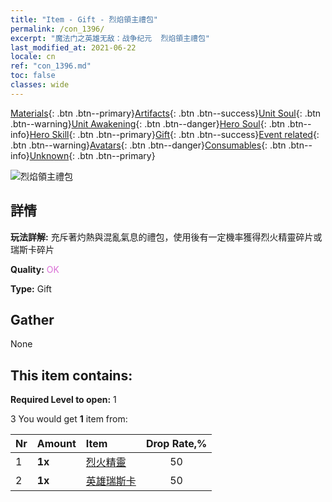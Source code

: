 ```yaml
---
title: "Item - Gift - 烈焰領主禮包"
permalink: /con_1396/
excerpt: "魔法门之英雄无敌：战争纪元  烈焰領主禮包"
last_modified_at: 2021-06-22
locale: cn
ref: "con_1396.md"
toc: false
classes: wide
---
```

 [Materials](/ItemsCN/){: .btn .btn--primary}[Artifacts](/ItemsCN/Artifacts/){: .btn .btn--success}[Unit Soul](/ItemsCN/UnitSoul/){: .btn .btn--warning}[Unit Awakening](/ItemsCN/UnitAwakening/){: .btn .btn--danger}[Hero Soul](/ItemsCN/HeroSoul/){: .btn .btn--info}[Hero Skill](/ItemsCN/HeroSkill/){: .btn .btn--primary}[Gift](/ItemsCN/Gift/){: .btn .btn--success}[Event related](/ItemsCN/Events/){: .btn .btn--warning}[Avatars](/ItemsCN/Avatars/){: .btn .btn--danger}[Consumables](/ItemsCN/Consumables/){: .btn .btn--info}[Unknown](/ItemsCN/Unknown/){: .btn .btn--primary}

 ![烈焰領主禮包](/images/t/i_907010.png)

## 詳情
 **玩法詳解:** 充斥著灼熱與混亂氣息的禮包，使用後有一定機率獲得烈火精靈碎片或瑞斯卡碎片

 **Quality:** <span style="color: #DA70D6">OK</span>

 **Type:** Gift

## Gather

  None

## This item contains:

 **Required Level to open:** 1

 3 You would get **1** item  from:

  | Nr | Amount |     Item    | Drop Rate,% |
  |:---|:-------|:------------|:---------:|
  | 1 |  **1x** | [烈火精靈](/cn/Items/unt_231/) | 50 | 
  | 2 |  **1x** | [英雄瑞斯卡](/cn/Items/her_384/) | 50 | 
